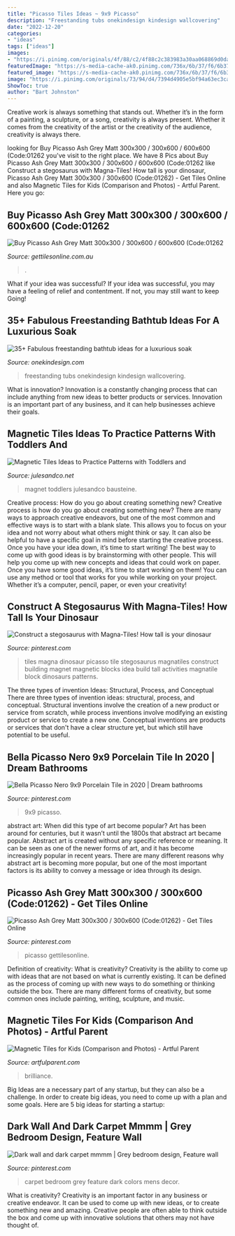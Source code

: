 ```yaml
---
title: "Picasso Tiles Ideas ~ 9x9 Picasso"
description: "Freestanding tubs onekindesign kindesign wallcovering"
date: "2022-12-20"
categories:
- "ideas"
tags: ["ideas"]
images:
- "https://i.pinimg.com/originals/4f/88/c2/4f88c2c383983a30aa068869d0daa715.png"
featuredImage: "https://s-media-cache-ak0.pinimg.com/736x/6b/37/f6/6b37f61824e1bfb76f44c0289a2da840.jpg"
featured_image: "https://s-media-cache-ak0.pinimg.com/736x/6b/37/f6/6b37f61824e1bfb76f44c0289a2da840.jpg"
image: "https://i.pinimg.com/originals/73/94/d4/7394d4905e5bf94a63ec3ca00554b07a.jpg"
ShowToc: true
author: "Bart Johnston"
---
```



Creative work is always something that stands out. Whether it’s in the form of a painting, a sculpture, or a song, creativity is always present. Whether it comes from the creativity of the artist or the creativity of the audience, creativity is always there.

	

		
looking for Buy Picasso Ash Grey Matt 300x300 / 300x600 / 600x600 (Code:01262 you've visit to the right place. We have 8 Pics about Buy Picasso Ash Grey Matt 300x300 / 300x600 / 600x600 (Code:01262 like Construct a stegosaurus with Magna-Tiles! How tall is your dinosaur, Picasso Ash Grey Matt 300x300 / 300x600 (Code:01262) - Get Tiles Online and also Magnetic Tiles for Kids (Comparison and Photos) - Artful Parent. Here you go:
		
    
## Buy Picasso Ash Grey Matt 300x300 / 300x600 / 600x600 (Code:01262

<img loading=lazy src="https://www.gettilesonline.com.au/product/picasso-ash-grey-matt-300x300-300x600-code01262/picasso-ash-grey-matt-300x300-300x600-code01262-3.jpg" onerror="this.onerror=null;this.src='https://tse3.mm.bing.net/th?id=OIP.EkeWF8bTTHdEcexQQtU4qwHaHa&amp;pid=15.1';" alt="Buy Picasso Ash Grey Matt 300x300 / 300x600 / 600x600 (Code:01262">

_Source: gettilesonline.com.au_

>. 

	

What if your idea was successful?
If your idea was successful, you may have a feeling of relief and contentment. If not, you may still want to keep Going!

    
## 35+ Fabulous Freestanding Bathtub Ideas For A Luxurious Soak

<img loading=lazy src="https://cdn.onekindesign.com/wp-content/uploads/2017/03/Freestanding-Bathtub-Ideas-13-1-Kindesign.jpg" onerror="this.onerror=null;this.src='https://tse3.mm.bing.net/th?id=OIP.rkzrNOHUb_QYIdtttrZdMQHaLD&amp;pid=15.1';" alt="35+ Fabulous freestanding bathtub ideas for a luxurious soak">

_Source: onekindesign.com_

>freestanding tubs onekindesign kindesign wallcovering. 

	

What is innovation?
Innovation is a constantly changing process that can include anything from new ideas to better products or services. Innovation is an important part of any business, and it can help businesses achieve their goals.

    
## Magnetic Tiles Ideas To Practice Patterns With Toddlers And

<img loading=lazy src="https://julesandco.net/wp-content/uploads/2017/04/SASRL-768x768.jpg" onerror="this.onerror=null;this.src='https://tse2.mm.bing.net/th?id=OIP.4rMV5jMNNIvZI0Epzwm6YgHaHa&amp;pid=15.1';" alt="Magnetic Tiles Ideas to Practice Patterns with Toddlers and">

_Source: julesandco.net_

>magnet toddlers julesandco bausteine. 

	

Creative process: How do you go about creating something new?
Creative process is how do you go about creating something new? There are many ways to approach creative endeavors, but one of the most common and effective ways is to start with a blank slate. This allows you to focus on your idea and not worry about what others might think or say. It can also be helpful to have a specific goal in mind before starting the creative process. Once you have your idea down, it’s time to start writing! The best way to come up with good ideas is by brainstorming with other people. This will help you come up with new concepts and ideas that could work on paper. Once you have some good ideas, it’s time to start working on them! You can use any method or tool that works for you while working on your project. Whether it’s a computer, pencil, paper, or even your creativity!

    
## Construct A Stegosaurus With Magna-Tiles! How Tall Is Your Dinosaur

<img loading=lazy src="https://s-media-cache-ak0.pinimg.com/736x/6b/37/f6/6b37f61824e1bfb76f44c0289a2da840.jpg" onerror="this.onerror=null;this.src='https://tse3.mm.bing.net/th?id=OIP.bzNU7O4ym2xHG3bCmpqRsAHaE8&amp;pid=15.1';" alt="Construct a stegosaurus with Magna-Tiles! How tall is your dinosaur">

_Source: pinterest.com_

>tiles magna dinosaur picasso tile stegosaurus magnatiles construct building magnet magnetic blocks idea build tall activities magnatile block dinosaurs patterns. 

	

The three types of invention Ideas: Structural, Process, and Conceptual
There are three types of invention ideas: structural, process, and conceptual. Structural inventions involve the creation of a new product or service from scratch, while process inventions involve modifying an existing product or service to create a new one. Conceptual inventions are products or services that don't have a clear structure yet, but which still have potential to be useful.

    
## Bella Picasso Nero 9x9 Porcelain Tile In 2020 | Dream Bathrooms

<img loading=lazy src="https://i.pinimg.com/originals/1d/1b/12/1d1b125fea532c3a20fb90a21085dc27.jpg" onerror="this.onerror=null;this.src='https://tse4.mm.bing.net/th?id=OIP.CA0GhHaHfm6S6fF9rSTRmwHaHa&amp;pid=15.1';" alt="Bella Picasso Nero 9x9 Porcelain Tile in 2020 | Dream bathrooms">

_Source: pinterest.com_

>9x9 picasso. 

	

abstract art: When did this type of art become popular?
Art has been around for centuries, but it wasn’t until the 1800s that abstract art became popular. Abstract art is created without any specific reference or meaning. It can be seen as one of the newer forms of art, and it has become increasingly popular in recent years. There are many different reasons why abstract art is becoming more popular, but one of the most important factors is its ability to convey a message or idea through its design.

    
## Picasso Ash Grey Matt 300x300 / 300x600 (Code:01262) - Get Tiles Online

<img loading=lazy src="https://i.pinimg.com/originals/4f/88/c2/4f88c2c383983a30aa068869d0daa715.png" onerror="this.onerror=null;this.src='https://tse4.mm.bing.net/th?id=OIP.KCq4iv77MW82CqiCW2y2_AHaFT&amp;pid=15.1';" alt="Picasso Ash Grey Matt 300x300 / 300x600 (Code:01262) - Get Tiles Online">

_Source: pinterest.com_

>picasso gettilesonline. 

	

Definition of creativity: What is creativity?
Creativity is the ability to come up with ideas that are not based on what is currently existing. It can be defined as the process of coming up with new ways to do something or thinking outside the box. There are many different forms of creativity, but some common ones include painting, writing, sculpture, and music.

    
## Magnetic Tiles For Kids (Comparison And Photos) - Artful Parent

<img loading=lazy src="https://artfulparent.com/wp-content/uploads/2014/07/Magnetic-Tiles-for-Kids-41.jpg" onerror="this.onerror=null;this.src='https://tse3.mm.bing.net/th?id=OIP.nIf8FEqcNeAJOqniaNf2KwHaLJ&amp;pid=15.1';" alt="Magnetic Tiles for Kids (Comparison and Photos) - Artful Parent">

_Source: artfulparent.com_

>brilliance. 

	

Big Ideas are a necessary part of any startup, but they can also be a challenge. In order to create big ideas, you need to come up with a plan and some goals. Here are 5 big ideas for starting a startup: 

    
## Dark Wall And Dark Carpet Mmmm | Grey Bedroom Design, Feature Wall

<img loading=lazy src="https://i.pinimg.com/originals/73/94/d4/7394d4905e5bf94a63ec3ca00554b07a.jpg" onerror="this.onerror=null;this.src='https://tse2.mm.bing.net/th?id=OIP.WAb8Vqe9YLZmcH_IQlR1ZgHaEo&amp;pid=15.1';" alt="Dark wall and dark carpet mmmm | Grey bedroom design, Feature wall">

_Source: pinterest.com_

>carpet bedroom grey feature dark colors mens decor. 

	

What is creativity?
Creativity is an important factor in any business or creative endeavor. It can be used to come up with new ideas, or to create something new and amazing. Creative people are often able to think outside the box and come up with innovative solutions that others may not have thought of.

